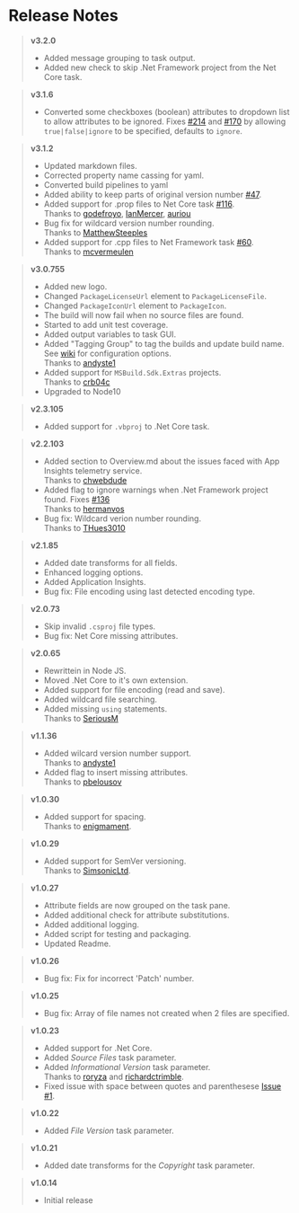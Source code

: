 # Release Notes
> **v3.2.0**
> - Added message grouping to task output.
> - Added new check to skip .Net Framework project from the Net Core task.

> **v3.1.6**
> - Converted some checkboxes (boolean) attributes to dropdown list to allow attributes to be ignored.  Fixes [#214](https://github.com/BMuuN/vsts-assemblyinfo-task/issues/214) and [#170](https://github.com/BMuuN/vsts-assemblyinfo-task/issues/170) by allowing `true|false|ignore` to be specified, defaults to `ignore`.  

> **v3.1.2**
> - Updated markdown files.
> - Corrected property name cassing for yaml.
> - Converted build pipelines to yaml
> - Added ability to keep parts of original version number [#47](https://github.com/BMuuN/vsts-assemblyinfo-task/issues/47).
> - Added support for .prop files to Net Core task [#116](https://github.com/BMuuN/vsts-assemblyinfo-task/issues/116).  
> Thanks to [godefroyo](https://github.com/godefroyo), [IanMercer](https://github.com/IanMercer), [auriou](https://github.com/auriou)
> - Bug fix for wildcard version number rounding.  
> Thanks to [MatthewSteeples](https://github.com/MatthewSteeples)
> - Added support for .cpp files to Net Framework task [#60](https://github.com/BMuuN/vsts-assemblyinfo-task/issues/60).  
> Thanks to [mcvermeulen](https://github.com/mcvermeulen)

> **v3.0.755**
> - Added new logo.
> - Changed `PackageLicenseUrl` element to `PackageLicenseFile`.
> - Changed `PackageIconUrl` element to `PackageIcon`.
> - The build will now fail when no source files are found.
> - Started to add unit test coverage.
> - Added output variables to task GUI.
> - Added "Tagging Group" to tag the builds and update build name. See [wiki](https://github.com/BMuuN/vsts-assemblyinfo-task/wiki/Build-Tagging) for configuration options.  
> Thanks to [andyste1](https://github.com/andyste1)
> - Added support for `MSBuild.Sdk.Extras` projects.  
> Thanks to [crb04c](https://github.com/crb04c)
> - Upgraded to Node10

> **v2.3.105**
> - Added support for `.vbproj` to .Net Core task.

> **v2.2.103**
> - Added section to Overview.md about the issues faced with App Insights telemetry service.  
> Thanks to [chwebdude](https://github.com/chwebdude)
> - Added flag to ignore warnings when .Net Framework project found. Fixes [#136](https://github.com/BMuuN/vsts-assemblyinfo-task/issues/136)  
> Thanks to [hermanvos](https://github.com/hermanvos)
> - Bug fix: Wildcard verion number rounding.  
> Thanks to [THues3010 ](https://github.com/THues3010)

> **v2.1.85**
> - Added date transforms for all fields.
> - Enhanced logging options.
> - Added Application Insights.
> - Bug fix: File encoding using last detected encoding type.

> **v2.0.73**
> - Skip invalid `.csproj` file types.
> - Bug fix: Net Core missing attributes.

> **v2.0.65**
> - Rewrittein in Node JS.
> - Moved .Net Core to it's own extension.
> - Added support for file encoding (read and save).
> - Added wildcard file searching.
> - Added missing `using` statements.  
> Thanks to [SeriousM](https://github.com/SeriousM)

> **v1.1.36**
> - Added wilcard version number support.  
> Thanks to [andyste1](https://github.com/andyste1)
> - Added flag to insert missing attributes.  
> Thanks to [pbelousov](https://github.com/pbelousov)

> **v1.0.30**
> - Added support for spacing.  
>  Thanks to [enigmament](https://github.com/enigmament).

> **v1.0.29**
> - Added support for SemVer versioning.  
>  Thanks to [SimsonicLtd](https://github.com/SimsonicLtd).

> **v1.0.27**
> - Attribute fields are now grouped on the task pane.
> - Added additional check for attribute substitutions.
> - Added additional logging.
> - Added script for testing and packaging.
> - Updated Readme.

> **v1.0.26**
> - Bug fix: Fix for incorrect 'Patch' number.

> **v1.0.25**
> - Bug fix: Array of file names not created when 2 files are specified.

> **v1.0.23**
> - Added support for .Net Core.
> - Added *Source Files* task parameter.
> - Added *Informational Version* task parameter.  
>  Thanks to [roryza](https://github.com/roryza) and [richardctrimble](https://github.com/richardctrimble).
> - Fixed issue with space between quotes and parenthesese [Issue #1](https://github.com/BMuuN/vsts-assemblyinfo-task/issues/1).

> **v1.0.22**
> - Added *File Version* task parameter.

> **v1.0.21**
> - Added date transforms for the *Copyright* task parameter.

> **v1.0.14**
> - Initial release

